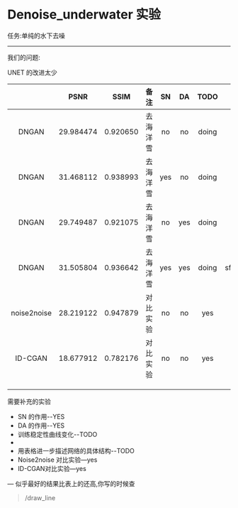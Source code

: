 # Denoise_underwater 实验

任务:单纯的水下去噪

---

我们的问题:

UNET 的改进太少

|             | PSNR | SSIM |   备注   |  SN  |  DA  |  TODO  | URL |
| :---------: | :--: | :--: | :--: | :--: | :--: | :------: | :------: |
|    DNGAN    | 29.984474 | 0.920650 | 去海洋雪 |  no  |  no  |  doing  | sftp://222.195.151.21:3900//home/ouc/cy/work_jiang/DNGAN/DNGAN |
|    DNGAN    | 31.468112 | 0.938993 | 去海洋雪 | yes  |  no  |  doing  | sftp://222.195.151.21:3900//home/ouc/cy/work_jiang/DNGAN/DNGAN+sn |
|    DNGAN    | 29.749487 | 0.921075 | 去海洋雪 |  no  | yes  | doing | sftp://222.195.151.21:3900//home/ouc/cy/work_jiang/DNGAN/DNGAN+da |
|    DNGAN    | 31.505804 | 0.936642 | 去海洋雪 | yes  | yes  | doing | sftp://222.195.151.21:3900//home/ouc/cy/work_jiang/DNGAN/DNGAN+sn+da |
| noise2noise | 28.219122 | 0.947879 | 对比实验 |  no  |  no  |  yes  | sftp://222.195.151.21:3902//home/hx/cy/work_jiang/noise2noise-pytorch |
|   ID-CGAN   | 18.677912 | 0.782176 |  对比实验  |  no  |  no | yes | sftp://222.195.151.21:3902//home/hx/cy/work_jiang/Single-Image-De-Raining-Keras |
|             |      |      |          |      |      |      |      |
|             |      |      |          |      |      |      |      |
|             |      |      |          |      |      |      |      |

需要补充的实验

- SN 的作用--YES
- DA 的作用--YES
- 训练稳定性曲线变化--TODO
- 
- 用表格进一步描述网络的具体结构--TODO
- Noise2noise 对比实验—yes
- ID-CGAN对比实验—yes

— 似乎最好的结果比表上的还高,你写的时候查

> /draw_line

